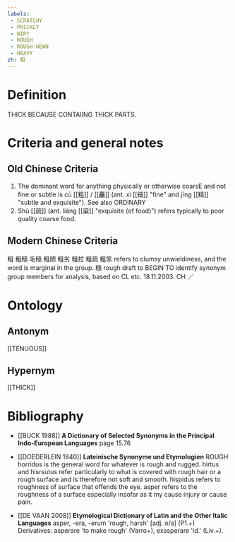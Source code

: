 ```yaml
---
labels: 
 - SCRATCHY
 - PRICKLY
 - WIRY
 - ROUGH
 - ROUGH-HEWN
 - HEAVY
zh: 粗
---
```


# Definition
THICK BECAUSE CONTAIING THICK PARTS.
# Criteria and general notes
## Old Chinese Criteria
1. The dominant word for anything physically or otherwise coarsE and not fine or subtle is cū [[粗]] / [[麤]] (ant. xì [[細]] "fine" and jīng [[精]] "subtle and exquisite"). See also ORDINARY
2. Shū [[疏]] (ant. liáng [[粱]] "exquisite (of food)") refers typically to poor quality coarse food.
## Modern Chinese Criteria
粗
粗糙
毛糙
粗陋
粗劣
粗拉
粗疏
粗笨 refers to clumsy unwieldiness, and the word is marginal in the group.
糙
rough draft to BEGIN TO identify synonym group members for analysis, based on CL etc. 18.11.2003. CH ／
# Ontology

## Antonym
[[TENUOUS]]
## Hypernym
[[THICK]]
# Bibliography
- [[BUCK 1988]]
**A Dictionary of Selected Synonyms in the Principal Indo-European Languages** page 15.76

- [[DOEDERLEIN 1840]]
**Lateinische Synonyme und Etymologien** 
ROUGH
horridus is the general word for whatever is rough and rugged.
hirtus and hisrsutus refer particularly to what is covered with rough hair or a rough surface and is therefore not soft and smooth.
hispidus refers to roughness of surface that offends the eye.
asper refers to the roughness of a surface especially insofar as it my cause injury or cause pain.
- [[DE VAAN 2008]]
**Etymological Dictionary of Latin and the Other Italic Languages** 
asper, -era, -erum 'rough, harsh' [adj. o/a] (P1.+)
Derivatives: asperare 'to make rough' (Varro+), exasperare 'id.' (Liv.+).